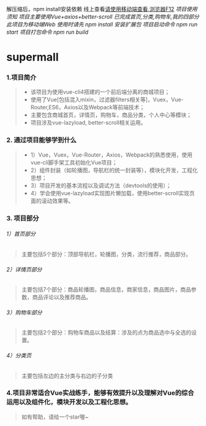 解压缩后，npm install安装依赖
线上查看[请使用移动端查看,浏览器F12](http://mall.trigger7.cn/)
*项目使用须知*
      *项目主要使用Vue+axios+better-scroll*
      *已完成首页,分类,购物车,我的四部分*
      *此项目为移动端Web*
      *使用时请先 npm install 安装扩展包*
      *项目启动命令 npm run start*
      *项目打包命令 npm run build*

# supermall

### 1.项目简介
> * 该项目为使用vue-cli4搭建的一个前后端分离的商城项目；
> * 使用了Vue[包括混入mixin，过滤器filters相关等]，Vuex，Vue-Router,ES6，Axios以及Webpack等前端技术；
> * 主要包含商城首页，详情页，购物车，商品分类，个人中心等模块；
> * 项目涉及vue-lazyload, better-scroll相关运用。

### 2. 通过项目能够学到什么
> * 1）Vue，Vuex，Vue-Router，Axios，Webpack的熟悉使用，使用vue-cli脚手架工具初始化Vue项目；
> * 2）组件封装（如轮播图，导航栏的统一封装等），模块化开发，工程化思想；
> * 3）项目开发的基本流程以及调试方法（devtools的使用）；
> * 4）学会使用vue-lazyload实现图片懒加载，使用better-scroll实现页面的滚动效果等。

### 3. 项目部分
###### 1）首页部分
> 主要包括5个部分：顶部导航栏，轮播图，分类，流行推荐，商品部分。
>
> 

###### 2）详情页部分
> 主要包括7个部分：商品轮播图，商品信息，商家信息，商品图片，商品参数，商品评论以及推荐商品。
>

###### 3）购物车部分
> 主要包括2个部分：购物车商品以及结算：涉及的点为商品选中与全选的设置。
>

 ###### 4）分类页
> 主要包括左边的主分类与右边的子分类
>

### 4.项目非常适合Vue实战练手，能够有效提升以及理解对Vue的综合运用以及组件化，模块开发以及工程化思想。
> 如有帮助，请给一个star喔~



